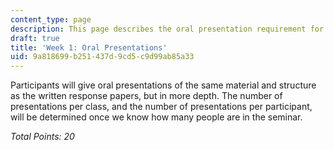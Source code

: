 ```yaml
---
content_type: page
description: This page describes the oral presentation requirement for the class.
draft: true
title: 'Week 1: Oral Presentations'
uid: 9a818699-b251-437d-9cd5-c9d99ab85a33
---
```

Participants will give oral presentations of the same material and structure as the written response papers, but in more depth. The number of presentations per class, and the number of presentations per participant, will be determined once we know how many people are in the seminar.

*Total Points: 20*